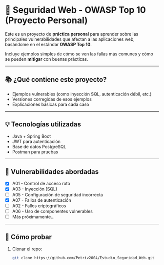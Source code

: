 # 🔐 Seguridad Web - OWASP Top 10 (Proyecto Personal)

Este es un proyecto de **práctica personal** para aprender sobre las principales vulnerabilidades que afectan a las aplicaciones web, basándome en el estándar **OWASP Top 10**.

Incluye ejemplos simples de cómo se ven las fallas más comunes y cómo se pueden **mitigar** con buenas prácticas.

---

## 📚 ¿Qué contiene este proyecto?

- Ejemplos vulnerables (como inyección SQL, autenticación débil, etc.)
- Versiones corregidas de esos ejemplos
- Explicaciones básicas para cada caso

---

## 💡 Tecnologías utilizadas

- Java + Spring Boot
- JWT para autenticación
- Base de datos PostgreSQL
- Postman para pruebas

---

## 🧪 Vulnerabilidades abordadas

- [x] A01 - Control de acceso roto  
- [x] A03 - Inyección (SQL)  
- [ ] A05 - Configuración de seguridad incorrecta  
- [x] A07 - Fallos de autenticación  
- [ ] A02 - Fallos criptográficos  
- [ ] A06 - Uso de componentes vulnerables  
- [ ] Más próximamente...

---

## 🚀 Cómo probar

1. Clonar el repo:
   ```bash
   git clone https://github.com/Petriv2004/Estudio_Seguridad_Web.git
